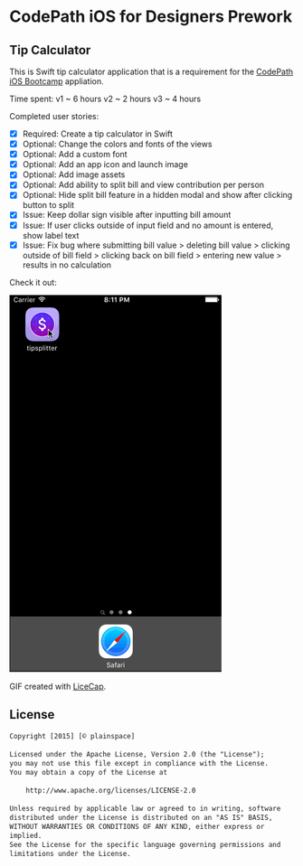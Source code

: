 # CodePath iOS for Designers Prework
## Tip Calculator

This is Swift tip calculator application that is a requirement for the [CodePath iOS Bootcamp](https://codepath.com/iosbootcamp) appliation.

Time spent:
v1 ~ 6 hours
v2 ~ 2 hours
v3 ~ 4 hours

Completed user stories:

* [x] Required: Create a tip calculator in Swift
* [x] Optional: Change the colors and fonts of the views
* [x] Optional: Add a custom font
* [x] Optional: Add an app icon and launch image
* [x] Optional: Add image assets
* [x] Optional: Add ability to split bill and view contribution per person
* [x] Optional: Hide split bill feature in a hidden modal and show after clicking button to split
* [x] Issue: Keep dollar sign visible after inputting bill amount
* [x] Issue: If user clicks outside of input field and no amount is entered, show label text
* [x] Issue: Fix bug where submitting bill value > deleting bill value > clicking outside of bill field > clicking back on bill field > entering new value > results in no calculation

Check it out:

![GIF walkthrough](tipsplitterv3.gif)

GIF created with [LiceCap](http://www.cockos.com/licecap/).

## License

    Copyright [2015] [© plainspace]

    Licensed under the Apache License, Version 2.0 (the "License");
    you may not use this file except in compliance with the License.
    You may obtain a copy of the License at

        http://www.apache.org/licenses/LICENSE-2.0

    Unless required by applicable law or agreed to in writing, software
    distributed under the License is distributed on an "AS IS" BASIS,
    WITHOUT WARRANTIES OR CONDITIONS OF ANY KIND, either express or implied.
    See the License for the specific language governing permissions and
    limitations under the License.
